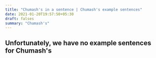 ```yaml
---
title: "Chumash's in a sentence | Chumash's example sentences"
date: 2021-01-20T19:57:50+05:30
draft: falses
summary: "Chumash's"
---
```

## Unfortunately, we have no example sentences for Chumash's                 
